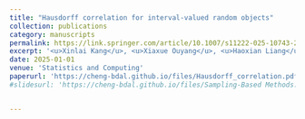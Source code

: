 ```yaml
---
title: "Hausdorff correlation for interval-valued random objects"
collection: publications
category: manuscripts
permalink: https://link.springer.com/article/10.1007/s11222-025-10743-2
excerpt: '<u>Xinlai Kang</u>, <u>Xiaxue Ouyang</u>, <u>Haoxian Liang</u>, <u>Cheng Meng</u><sup>*</sup>'
date: 2025-01-01
venue: 'Statistics and Computing'
paperurl: 'https://cheng-bdal.github.io/files/Hausdorff_correlation.pdf'
#slidesurl: 'https://cheng-bdal.github.io/files/Sampling-Based Methods.pdf'


---
```


